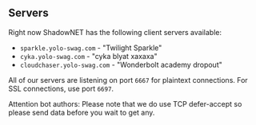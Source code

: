 ## Servers

Right now ShadowNET has the following client servers available:

 - `sparkle.yolo-swag.com` - "Twilight Sparkle"
 - `cyka.yolo-swag.com` - "cyka blyat xaxaxa"
 - `cloudchaser.yolo-swag.com` - "Wonderbolt academy dropout"

All of our servers are listening on port `6667` for plaintext connections.
For SSL connections, use port `6697`.

Attention bot authors: Please note that we do use TCP defer-accept so please 
send data before you wait to get any.

